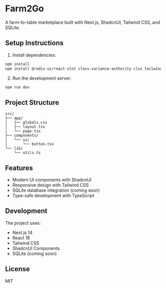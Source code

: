 # Farm2Go

A farm-to-table marketplace built with Next.js, ShadcnUI, Tailwind CSS, and SQLite.

## Setup Instructions

1. Install dependencies:

```bash
npm install
npm install @radix-ui/react-slot class-variance-authority clsx tailwind-merge
```

2. Run the development server:

```bash
npm run dev
```

## Project Structure

```
src/
├── app/
│   ├── globals.css
│   ├── layout.tsx
│   └── page.tsx
├── components/
│   └── ui/
│       └── button.tsx
└── lib/
    └── utils.ts
```

## Features

- Modern UI components with ShadcnUI
- Responsive design with Tailwind CSS
- SQLite database integration (coming soon)
- Type-safe development with TypeScript

## Development

The project uses:

- Next.js 14
- React 18
- Tailwind CSS
- ShadcnUI Components
- SQLite (coming soon)

## License

MIT
